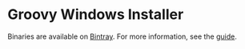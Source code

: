 # Groovy Windows Installer
Binaries are available on [Bintray](https://bintray.com/groovy/Distributions/Windows-Installer/view).  For more information, see the [guide](https://github.com/groovy/groovy-windows-installer/wiki/Usage-Guide).
